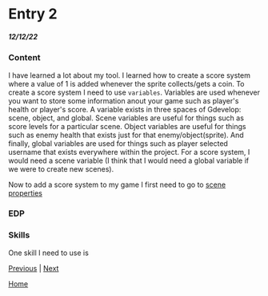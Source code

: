 # Entry 2
##### 12/12/22

### Content
I have learned a lot about my tool. I learned how to create a score system where a value of 1 is added whenever the sprite collects/gets a coin. To create a score system I need to use `variables`. Variables are used whenever you want to store some information anout your game such as player's health or player's score. A variable exists in three spaces of Gdevelop: scene, object, and global. Scene variables are useful for things such as score levels for a particular scene. Object variables are useful for things such as enemy health that exists just for that enemy/object(sprite). And finally, global variables are used for things such as player selected username that exists everywhere within the project. For a score system, I would need a scene variable (I think that I would need a global variable if we were to create new scenes). <br>

Now to add a score system to my game I first need to go to [scene properties](https://user-images.githubusercontent.com/73482933/207411670-1169fe78-1840-4d7f-a41f-6cd2df7e6ccf.png) <br>







### EDP







### Skills
One skill I need to use is 

[Previous](entry01.md) | [Next](entry03.md)

[Home](../README.md)
